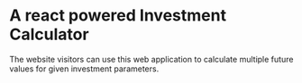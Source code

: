 # A react powered Investment Calculator

The website visitors can use this web application to calculate multiple future values for given investment parameters.
